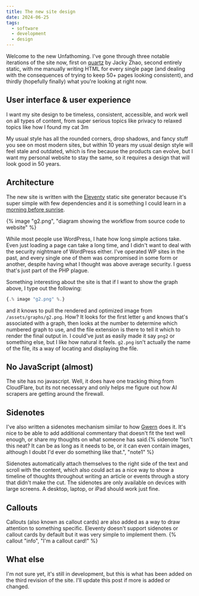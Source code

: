 ```yaml
---
title: The new site design
date: 2024-06-25
tags:
  - software
  - development
  - design
---
```

Welcome to the new Unfathoming. I've gone through three notable iterations of the site now, first on [quartz]() by Jacky Zhao, second entirely static, with me manually writing HTML for every single page (and dealing with the consequences of trying to keep 50+ pages looking consistent), and thirdly (hopefully finally) what you're looking at right now.

## User interface & user experience
I want my site design to be timeless, consistent, accessible, and work well on all types of content, from super serious topics like privacy to relaxed topics like how I found my cat
3m

My usual style has all the rounded corners, drop shadows, and fancy stuff you see on most modern sites, but within 10 years my usual design style will feel stale and outdated, which is fine because the products can evolve, but I want my personal website to stay the same, so it requires a design that will look good in 50 years.

## Architecture
The new site is written with the [Eleventy](https://11ty.dev) static site generator because it's super simple with few dependencies and it is something I could learn in a [morning before sunrise](/archive/2024/a-rainy-saturday-morning).

{% image "g2.png", "diagram showing the workflow from source code to website" %}

While most people use WordPress, I hate how long simple actions take. Even just loading a page can take a long time, and I didn't want to deal with the security nightmare of WordPress either. I've operated WP sites in the past, and every single one of them was compromised in some form or another, despite having what I thought was above average security. I guess that's just part of the PHP plague.

Something interesting about the site is that if I want to show the graph above, I type out the following:

```js
{.% image "g2.png" %.}
```

and it knows to pull the rendered and optimized image from `/assets/graphs/g2.png`. How? It looks for the first letter `g` and knows that's associated with a graph, then looks at the number to determine which numbered graph to use, and the file extension is there to tell it which to render the final output in. I could've just as easily made it say `png2` or something else, but I like how natural it feels. `g2.png` isn't actually the name of the file, its a way of locating and displaying the file.

## No JavaScript (almost)
The site has no javascript. Well, it does have one tracking thing from CloudFlare, but its not necessary and only helps me figure out how AI scrapers are getting around the firewall.

## Sidenotes
I've also written a sidenotes mechanism similar to how [Gwern](https://gwern.net) does it. It's nice to be able to add additional commentary that doesn't fit the text well enough, or share my thoughts on what someone has said.{% sidenote "Isn't this neat? It can be as long as it needs to be, or it can even contain images, although I doubt I'd ever do something like that.", "note1" %}

Sidenotes automatically attach themselves to the right side of the text and scroll with the content, which also could act as a nice way to show a timeline of thoughts throughout writing an article or events through a story that didn't make the cut. The sidenotes are only available on devices with large screens. A desktop, laptop, or iPad should work just fine.

## Callouts
Callouts (also known as callout cards) are also added as a way to draw attention to something specific. Eleventy doesn't support sidenotes or callout cards by default but it was very simple to implement them.
{% callout "info", "I'm a callout card!" %}

## What else
I'm not sure yet, it's still in development, but this is what has been added on the third revision of the site. I'll update this post if more is added or changed.
